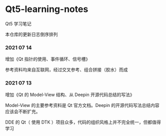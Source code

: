 # Qt5-learning-notes

Qt5 学习笔记

本仓库的更新日志倒序排列

### 2021 07 14

增加《Qt 指针的使用、事件循环、信号槽》

参考资料均来自互联网，经过交叉参考、组合拼接（胶水）而成



### 2021 07 13

增加《Qt 的 Model-View 结构、从 Deepin 开源代码总结的写法》

Model-View 的主要参考资料是 Qt 官方文档。Deepin 的开源代码写法总结内容应该会不断扩充。

DDE 的 Qt（ 使用 DTK ）项目众多，代码的组织风格上并不完全统一，但都值得学习

